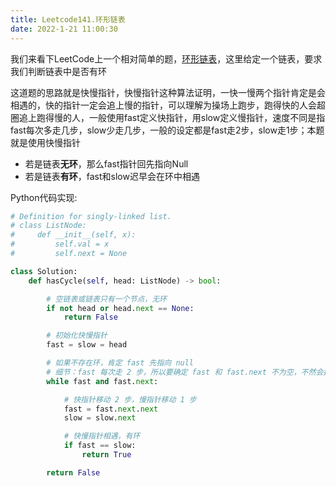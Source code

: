 ```yaml
---
title: Leetcode141.环形链表
date: 2022-1-21 11:00:30
---
```


我们来看下LeetCode上一个相对简单的题，[环形链表](https://leetcode-cn.com/problems/linked-list-cycle/)，这里给定一个链表，要求我们判断链表中是否有环

这道题的思路就是快慢指针，快慢指针这种算法证明，一快一慢两个指针肯定是会相遇的，快的指针一定会追上慢的指针，可以理解为操场上跑步，跑得快的人会超圈追上跑得慢的人，一般使用fast定义快指针，用slow定义慢指针，速度不同是指fast每次多走几步，slow少走几步，一般的设定都是fast走2步，slow走1步；本题就是使用快慢指针

+ 若是链表**无环**，那么fast指针回先指向Null
+ 若是链表**有环**，fast和slow迟早会在环中相遇

Python代码实现:

```python
# Definition for singly-linked list.
# class ListNode:
#     def __init__(self, x):
#         self.val = x
#         self.next = None

class Solution:
    def hasCycle(self, head: ListNode) -> bool:

        # 空链表或链表只有一个节点，无环
        if not head or head.next == None:
            return False

        # 初始化快慢指针
        fast = slow = head

        # 如果不存在环，肯定 fast 先指向 null
        # 细节：fast 每次走 2 步，所以要确定 fast 和 fast.next 不为空，不然会报执行出错。
        while fast and fast.next:

            # 快指针移动 2 步，慢指针移动 1 步
            fast = fast.next.next
            slow = slow.next

            # 快慢指针相遇，有环
            if fast == slow:
                return True

        return False
```

